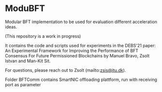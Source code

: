 # ModuBFT
Modular BFT implementation to be used for evaluation different acceleration ideas.

(This repository is a work in progress)

It contains the code and scripts used for experiments in the DEBS'21 paper: An Experimental Framework for Improving the Performance of BFT Consensus For Future Permissioned Blockchains by Manuel Bravo, Zsolt Istvan and Man-Kit Sit.

For questions, please reach out to Zsolt (mailto:zsis@itu.dk).

Folder BFTComm contains SmartNIC offloading plattform, run with receiving port as parameter
